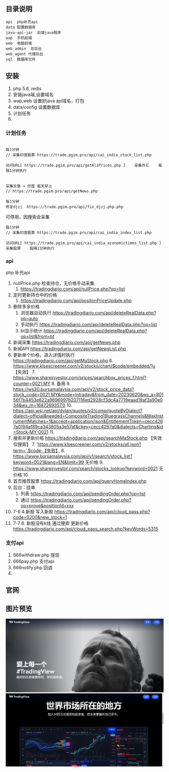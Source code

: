 ## 目录说明
~~~
api  php补充api
data 配置数据库
java-api-jar  后端java程序 
wap  手机前端
web  电脑前端
web_admin  总后台
web_agent 代理后台
sql  数据库文件
~~~

## 安装 
1. php 5.6, redis
2. 安装java端,设置域名
3. wap,web 设置好java  api域名，打包
4. data/config 设置数据库
5. 计划任务
6. 

### 计划任务
~~~

每1分钟
// 采集印度股票 https://trade.pgim.pro/api/cai_india_stock_list.php

访问URL[ https://trade.pgim.pro/api/getAliPrices.php ]	采集外汇	每隔1分钟执行


采集文章 > 印度 每天早上
// https://trade.pgim.pro/api/getNews.php

每1分钟
修复djzj  https://trade.pgim.pro/api/fix_djzj.php.php
~~~
可停用，因搜索会采集
~~~
每1分钟
// 采集印度股票 https://trade.pgim.pro/api/cai_india_index_list.php

访问URL[ https://trade.pgim.pro/api/cai_india_economictimes_list.php ]	采集股票	每隔1分钟执行

~~~


### api
php 补充api

1. nullPrice.php 检查持仓，无价格手动采集
    1. https://tradingdiario.com/api/nullPrice.php?op=list
2. 定时更新持仓中的价格
    1. https://tradingdiario.com/api/positonPriceUpdate.php
3. 删除多余价格
    1. 浏览器自动执行  https://tradingdiario.com/api/deleteRealData.php?op=auto
    2. 手动执行 https://tradingdiario.com/api/deleteRealData.php?op=list
    3. bt显示统计 https://tradingdiario.com/api/deleteRealData.php?op=list&from=bt
4. 新闻采集  https://tradingdiario.com/api/getNews.php
5. 新闻API  https://tradingdiario.com/api/getNewsList.php
5. 更新单个价格，进入详情时执行  https://tradingdiario.com/api/getMaStock.php
    6.  https://www.klsescreener.com/v2/stocks/chart/$code/embedded/1y 【失效】
    7.  https://www.shareinvestor.com/prices/searchbox_prices_f.html?counter=0021.MY 
    8.  备用
       9.  https://ws20.bursamalaysia.com/api/v2/stock_price_data?stock_code=0021.MY&mode=intraday&from_date=20230620&ws_a=80156f7b4453e622a9696997b207116ed2928cf3dc4a7719eaad19af3a90e034&ws_m=1687269357.0
       10.  https://api.wsj.net/api/dylan/quotes/v2/comp/quoteByDialect?dialect=official&needed=CompositeTrading|BluegrassChannels&MaxInstrumentMatches=1&accept=application/json&EntitlementToken=cecc4267a0194af89ca343805a3e57af&ckey=cecc4267a0&dialects=Charting&id=Stock-MY-0021
       11.  
6. 搜索并更新价格  https://tradingdiario.com/api/searchMaStock.php 【失效仅搜索】
    7. 'https://www.klsescreener.com/v2/stocks/all.json?term='.$code;【失败】
    8. https://www.bursamalaysia.com/api/v1/search/stock_list?keyword=0021&lang=EN&limit=99  无价格 
    9. https://www.shareinvestor.com/search/stocks_lookup?keyword=0021 无价格
    10. 
7. 首页推荐股票  https://tradingdiario.com/api/queryHomeIndex.php
8. 后台：挂单
    1. 列表   https://tradingdiario.com/api/pendingOrder.php?op=list
    2. 通过   https://tradingdiario.com/api/pendingOrder.php?op=prove&positionId=xxx
3. 7-6 
    4.新股 写入新股 https://tradingdiario.com/api/cloud_pass.php?code=0200&new_stock=1
5. 7-7
    6. 新股没有k线 通过搜索 更新价格 https://tradingdiario.com/api/cloud_pass_search.php?keyWords=5315 

### 支付api 
1. 666withdraw.php 提现
2. 666pay.php 支付api
3. 666notify.php 回调
4. 

## 官网
## 图片预览
![](sql/1.png)
![](sql/2.png)
